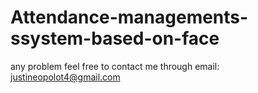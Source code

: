 # Attendance-managements-ssystem-based-on-face
any problem feel free to contact me through email: justineopolot4@gmail.com
